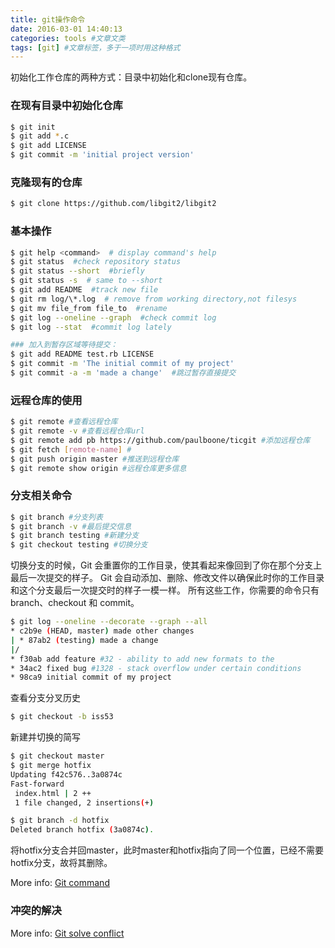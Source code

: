 ```yaml
---
title: git操作命令
date: 2016-03-01 14:40:13
categories: tools #文章文类
tags: [git] #文章标签，多于一项时用这种格式
---
```


初始化工作仓库的两种方式：目录中初始化和clone现有仓库。

### 在现有目录中初始化仓库

``` bash
$ git init
$ git add *.c
$ git add LICENSE
$ git commit -m 'initial project version'
```
<!-- more -->

### 克隆现有的仓库

``` bash
$ git clone https://github.com/libgit2/libgit2
```

### 基本操作

``` bash
$ git help <command>  # display command's help
$ git status  #check repository status
$ git status --short  #briefly
$ git status -s  # same to --short
$ git add README  #track new file
$ git rm log/\*.log  # remove from working directory,not filesys
$ git mv file_from file_to  #rename
$ git log --oneline --graph  #check commit log
$ git log --stat  #commit log lately

### 加入到暂存区域等待提交：
$ git add README test.rb LICENSE
$ git commit -m 'The initial commit of my project'
$ git commit -a -m 'made a change'  #跳过暂存直接提交
```

### 远程仓库的使用

``` bash
$ git remote #查看远程仓库
$ git remote -v #查看远程仓库url
$ git remote add pb https://github.com/paulboone/ticgit #添加远程仓库
$ git fetch [remote-name] #
$ git push origin master #推送到远程仓库
$ git remote show origin #远程仓库更多信息
```

### 分支相关命令

``` bash
$ git branch #分支列表
$ git branch -v #最后提交信息
$ git branch testing #新建分支
$ git checkout testing #切换分支
```
切换分支的时候，Git 会重置你的工作目录，使其看起来像回到了你在那个分支上最后一次提交的样子。 Git 会自动添加、删除、修改文件以确保此时你的工作目录和这个分支最后一次提交时的样子一模一样。
所有这些工作，你需要的命令只有 branch、checkout 和 commit。

``` bash
$ git log --oneline --decorate --graph --all
* c2b9e (HEAD, master) made other changes
| * 87ab2 (testing) made a change
|/
* f30ab add feature #32 - ability to add new formats to the
* 34ac2 fixed bug #1328 - stack overflow under certain conditions
* 98ca9 initial commit of my project
```

查看分支分叉历史

``` bash
$ git checkout -b iss53 
```

新建并切换的简写

``` bash
$ git checkout master
$ git merge hotfix
Updating f42c576..3a0874c
Fast-forward
 index.html | 2 ++
 1 file changed, 2 insertions(+)

$ git branch -d hotfix
Deleted branch hotfix (3a0874c).
```

将hotfix分支合并回master，此时master和hotfix指向了同一个位置，已经不需要hotfix分支，故将其删除。


More info: [Git command](http://git-scm.com/book/zh/v2/Git-%E5%88%86%E6%94%AF-%E5%88%86%E6%94%AF%E7%AE%80%E4%BB%8B)

### 冲突的解决

More info: [Git solve conflict](http://git-scm.com/book/zh/v2/Git-%E5%88%86%E6%94%AF-%E5%88%86%E6%94%AF%E7%9A%84%E6%96%B0%E5%BB%BA%E4%B8%8E%E5%90%88%E5%B9%B6)